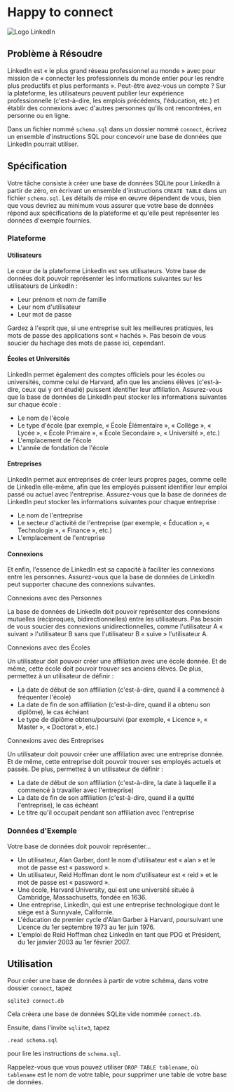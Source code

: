 # Happy to connect

![Logo LinkedIn](https://cs50.harvard.edu/sql/2024/psets/2/connect/linkedin.png)

## Problème à Résoudre

LinkedIn est « le plus grand réseau professionnel au monde » avec pour mission de « connecter les professionnels du monde entier pour les rendre plus productifs et plus performants ». Peut-être avez-vous un compte ? Sur la plateforme, les utilisateurs peuvent publier leur expérience professionnelle (c'est-à-dire, les emplois précédents, l'éducation, etc.) et établir des connexions avec d'autres personnes qu'ils ont rencontrées, en personne ou en ligne.

Dans un fichier nommé `schema.sql` dans un dossier nommé `connect`, écrivez un ensemble d'instructions SQL pour concevoir une base de données que LinkedIn pourrait utiliser.

## Spécification

Votre tâche consiste à créer une base de données SQLite pour LinkedIn à partir de zéro, en écrivant un ensemble d'instructions `CREATE TABLE` dans un fichier `schema.sql`. Les détails de mise en œuvre dépendent de vous, bien que vous devriez au minimum vous assurer que votre base de données répond aux spécifications de la plateforme et qu'elle peut représenter les données d'exemple fournies.

### Plateforme

#### Utilisateurs

Le cœur de la plateforme LinkedIn est ses utilisateurs. Votre base de données doit pouvoir représenter les informations suivantes sur les utilisateurs de LinkedIn :

- Leur prénom et nom de famille
- Leur nom d'utilisateur
- Leur mot de passe

Gardez à l'esprit que, si une entreprise suit les meilleures pratiques, les mots de passe des applications sont « hachés ». Pas besoin de vous soucier du hachage des mots de passe ici, cependant.

#### Écoles et Universités

LinkedIn permet également des comptes officiels pour les écoles ou universités, comme celui de Harvard, afin que les anciens élèves (c'est-à-dire, ceux qui y ont étudié) puissent identifier leur affiliation. Assurez-vous que la base de données de LinkedIn peut stocker les informations suivantes sur chaque école :

- Le nom de l'école
- Le type d'école (par exemple, « École Élémentaire », « Collège », « Lycée », « École Primaire », « École Secondaire », « Université », etc.)
- L'emplacement de l'école
- L'année de fondation de l'école

#### Entreprises

LinkedIn permet aux entreprises de créer leurs propres pages, comme celle de LinkedIn elle-même, afin que les employés puissent identifier leur emploi passé ou actuel avec l'entreprise. Assurez-vous que la base de données de LinkedIn peut stocker les informations suivantes pour chaque entreprise :

- Le nom de l'entreprise
- Le secteur d'activité de l'entreprise (par exemple, « Éducation », « Technologie », « Finance », etc.)
- L'emplacement de l'entreprise

#### Connexions

Et enfin, l'essence de LinkedIn est sa capacité à faciliter les connexions entre les personnes. Assurez-vous que la base de données de LinkedIn peut supporter chacune des connexions suivantes.

Connexions avec des Personnes

La base de données de LinkedIn doit pouvoir représenter des connexions mutuelles (réciproques, bidirectionnelles) entre les utilisateurs. Pas besoin de vous soucier des connexions unidirectionnelles, comme l'utilisateur A « suivant » l'utilisateur B sans que l'utilisateur B « suive » l'utilisateur A.

Connexions avec des Écoles

Un utilisateur doit pouvoir créer une affiliation avec une école donnée. Et de même, cette école doit pouvoir trouver ses anciens élèves. De plus, permettez à un utilisateur de définir :

- La date de début de son affiliation (c'est-à-dire, quand il a commencé à fréquenter l'école)
- La date de fin de son affiliation (c'est-à-dire, quand il a obtenu son diplôme), le cas échéant
- Le type de diplôme obtenu/poursuivi (par exemple, « Licence », « Master », « Doctorat », etc.)

Connexions avec des Entreprises

Un utilisateur doit pouvoir créer une affiliation avec une entreprise donnée. Et de même, cette entreprise doit pouvoir trouver ses employés actuels et passés. De plus, permettez à un utilisateur de définir :

- La date de début de son affiliation (c'est-à-dire, la date à laquelle il a commencé à travailler avec l'entreprise)
- La date de fin de son affiliation (c'est-à-dire, quand il a quitté l'entreprise), le cas échéant
- Le titre qu'il occupait pendant son affiliation avec l'entreprise

### Données d'Exemple

Votre base de données doit pouvoir représenter…

- Un utilisateur, Alan Garber, dont le nom d'utilisateur est « alan » et le mot de passe est « password ».
- Un utilisateur, Reid Hoffman dont le nom d'utilisateur est « reid » et le mot de passe est « password ».
- Une école, Harvard University, qui est une université située à Cambridge, Massachusetts, fondée en 1636.
- Une entreprise, LinkedIn, qui est une entreprise technologique dont le siège est à Sunnyvale, Californie.
- L'éducation de premier cycle d'Alan Garber à Harvard, poursuivant une Licence du 1er septembre 1973 au 1er juin 1976.
- L'emploi de Reid Hoffman chez LinkedIn en tant que PDG et Président, du 1er janvier 2003 au 1er février 2007.

## Utilisation

Pour créer une base de données à partir de votre schéma, dans votre dossier `connect`, tapez

```
sqlite3 connect.db
```

Cela créera une base de données SQLite vide nommée `connect.db`.

Ensuite, dans l'invite `sqlite3`, tapez

```
.read schema.sql
```

pour lire les instructions de `schema.sql`.

Rappelez-vous que vous pouvez utiliser `DROP TABLE tablename`, où `tablename` est le nom de votre table, pour supprimer une table de votre base de données.

